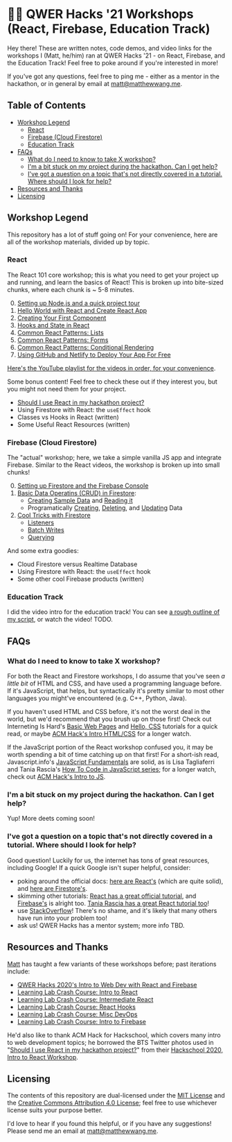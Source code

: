 # 🏳️‍🌈 QWER Hacks '21 Workshops (React, Firebase, Education Track)

Hey there! These are written notes, code demos, and video links for the workshops I (Matt, he/him) ran at QWER Hacks '21 - on React, Firebase, and the Education Track! Feel free to poke around if you're interested in more!

If you've got any questions, feel free to ping me - either as a mentor in the hackathon, or in general by email at [matt@matthewwang.me](mailto:matt@matthewwang.me).

## Table of Contents

* [Workshop Legend](#workshop-legend)
  * [React](#react)
  * [Firebase (Cloud Firestore)](#firebase-cloud-firestore)
  * [Education Track](#education-track)
* [FAQs](#faqs)
  * [What do I need to know to take X workshop?](#what-do-i-need-to-know-to-take-x-workshop)
  * [I'm a bit stuck on my project during the hackathon. Can I get help?](#im-a-bit-stuck-on-my-project-during-the-hackathon-can-i-get-help)
  * [I've got a question on a topic that's not directly covered in a tutorial. Where should I look for help?](#ive-got-a-question-on-a-topic-thats-not-directly-covered-in-a-tutorial-where-should-i-look-for-help)
* [Resources and Thanks](#resources-and-thanks)
* [Licensing](#licensing)

## Workshop Legend

This repository has a lot of stuff going on! For your convenience, here are all of the workshop materials, divided up by topic.

### React

The React 101 core workshop; this is what you need to get your project up and running, and learn the basics of React! This is broken up into bite-sized chunks, where each chunk is ~ 5-8 minutes.

0. [Setting up Node.js and a quick project tour](https://github.com/malsf21/qwerhacks-21-workshops/tree/main/react/node-setup-and-tour)
1. [Hello World with React and Create React App](https://github.com/malsf21/qwerhacks-21-workshops/tree/main/react/main-workshop#hello-world-with-react-and-create-react-app)
2. [Creating Your First Component](https://github.com/malsf21/qwerhacks-21-workshops/tree/main/react/main-workshop#creating-your-first-component)
3. [Hooks and State in React](https://github.com/malsf21/qwerhacks-21-workshops/tree/main/react/main-workshop#hooks-and-state-in-react)
4. [Common React Patterns: Lists](https://github.com/malsf21/qwerhacks-21-workshops/tree/main/react/main-workshop#lists)
5. [Common React Patterns: Forms](https://github.com/malsf21/qwerhacks-21-workshops/tree/main/react/main-workshop#forms-and-passing-down-functions)
6. [Common React Patterns: Conditional Rendering](https://github.com/malsf21/qwerhacks-21-workshops/tree/main/react/main-workshop#conditional-rendering)
7. [Using GitHub and Netlify to Deploy Your App For Free](https://github.com/malsf21/qwerhacks-21-workshops/tree/main/react/main-workshop#using-github-and-netlify-to-deploy-your-app-for-free)

[Here's the YouTube playlist for the videos in order, for your convenience](https://www.youtube.com/playlist?list=PLPO7_kXilXFbpznCbpni9fjg7MKU7lyKS).

Some bonus content! Feel free to check these out if they interest you, but you might not need them for your project.

* [Should I use React in my hackathon project?](https://github.com/malsf21/qwerhacks-21-workshops/tree/main/react/should-i-use-react)
* Using Firestore with React: the `useEffect` hook
* Classes vs Hooks in React (written)
* Some Useful React Resources (written)

### Firebase (Cloud Firestore)

The "actual" workshop; here, we take a simple vanilla JS app and integrate Firebase. Similar to the React videos, the workshop is broken up into small chunks!

0. [Setting up Firestore and the Firebase Console](https://github.com/malsf21/qwerhacks-21-workshops/tree/main/firebase/main-workshop#setting-up-firestore-and-the-firebase-console)
1. [Basic Data Operatins (CRUD) in Firestore](https://github.com/malsf21/qwerhacks-21-workshops/tree/main/firebase/main-workshop#basic-data-operations-crud-in-firestore):
    * [Creating Sample Data](https://github.com/malsf21/qwerhacks-21-workshops/tree/main/firebase/main-workshop#creating-sample-data) and [Reading it](https://github.com/malsf21/qwerhacks-21-workshops/tree/main/firebase/main-workshop#basic-read-operations)
    * Programatically [Creating](https://github.com/malsf21/qwerhacks-21-workshops/tree/main/firebase/main-workshop#creating-data-programatically), [Deleting](https://github.com/malsf21/qwerhacks-21-workshops/tree/main/firebase/main-workshop#deleting-data), and [Updating](https://github.com/malsf21/qwerhacks-21-workshops/tree/main/firebase/main-workshop#updating-data) Data
2. [Cool Tricks with Firestore](https://github.com/malsf21/qwerhacks-21-workshops/tree/main/firebase/main-workshop#cool-tricks-with-firestore-listeners-transactions-querying)
    * [Listeners](https://github.com/malsf21/qwerhacks-21-workshops/tree/main/firebase/main-workshop#listeners)
    * [Batch Writes](https://github.com/malsf21/qwerhacks-21-workshops/tree/main/firebase/main-workshop#batch-writes)
    * [Querying](https://github.com/malsf21/qwerhacks-21-workshops/tree/main/firebase/main-workshop#querying)

And some extra goodies:

* Cloud Firestore versus Realtime Database
* Using Firestore with React: the `useEffect` hook
* Some other cool Firebase products (written)

### Education Track

I did the video intro for the education track! You can see [a rough outline of my script](https://github.com/malsf21/qwerhacks-21-workshops/tree/main/education-track), or watch the video! TODO.

## FAQs

### What do I need to know to take X workshop?

For both the React and Firestore workshops, I do assume that you've seen *a little bit* of HTML and CSS, and have used a programming language before. If it's JavaScript, that helps, but syntactically it's pretty similar to most other languages you might've encountered (e.g. C++, Python, Java).

If you haven't used HTML and CSS before, it's not the worst deal in the world, but we'd recommend that you brush up on those first! Check out Interneting Is Hard's [Basic Web Pages](https://www.internetingishard.com/html-and-css/basic-web-pages/) and [Hello, CSS](https://www.internetingishard.com/html-and-css/hello-css/) tutorials for a quick read, or maybe [ACM Hack's Intro HTML/CSS](https://www.youtube.com/watch?v=sttIgSTnSg0) for a longer watch.

If the JavaScript portion of the React workshop confused you, it may be worth spending a bit of time catching up on that first! For a short-ish read, Javascript.info's [JavaScript Fundamentals](https://javascript.info/first-steps) are solid, as is Lisa Tagliaferri and Tania Rascia's [How To Code in JavaScript series](https://www.digitalocean.com/community/tutorial_series/how-to-code-in-javascript); for a longer watch, check out [ACM Hack's Intro to JS](https://www.youtube.com/watch?v=Dk9kob-9Wkw).

### I'm a bit stuck on my project during the hackathon. Can I get help?

Yup! More deets coming soon!

### I've got a question on a topic that's not directly covered in a tutorial. Where should I look for help?

Good question! Luckily for us, the internet has tons of great resources, including Google! If a quick Google isn't super helpful, consider:

* poking around the official docs: [here are React's](https://reactjs.org/docs/getting-started.html) (which are quite solid), and [here are Firestore's](https://firebase.google.com/docs/firestore).
* skimming other tutorials: [React has a great official tutorial](https://reactjs.org/tutorial/tutorial.html), and [Firebase's](https://firebase.google.com/docs/web/setup) is alright too. [Tania Rascia has a great React tutorial too](https://www.taniarascia.com/getting-started-with-react/)!
* use [StackOverflow](https://stackoverflow.com/)! There's no shame, and it's likely that many others have run into your problem too!
* ask us! QWER Hacks has a mentor system; more info TBD.

## Resources and Thanks

[Matt](https://matthewwang.me) has taught a few variants of these workshops before; past iterations include:

* [QWER Hacks 2020's Intro to Web Dev with React and Firebase](https://github.com/malsf21/qwerhacks-web-dev-workshop)
* [Learning Lab Crash Course: Intro to React](https://github.com/uclaacm/learning-lab-crash-course-su20/tree/master/07-intro-react)
* [Learning Lab Crash Course: Intermediate React](https://github.com/uclaacm/learning-lab-crash-course-su20/tree/master/09-intermediate-react-1)
* [Learning Lab Crash Course: React Hooks](https://github.com/uclaacm/learning-lab-crash-course-su20/tree/master/11-react-hooks)
* [Learning Lab Crash Course: Misc DevOps](https://github.com/uclaacm/learning-lab-crash-course-su20/tree/master/14-misc-devops)
* [Learning Lab Crash Course: Intro to Firebase](https://github.com/uclaacm/learning-lab-crash-course-su20/tree/master/18-firebase)

He'd also like to thank ACM Hack for Hackschool, which covers many intro to web development topics; he borrowed the BTS Twitter photos used in "[Should I use React in my hackathon project?](https://github.com/malsf21/qwerhacks-21-workshops/tree/main/react/should-i-use-react)" from their [Hackschool 2020, Intro to React Workshop](https://github.com/uclaacm/hackschool-f20/tree/main/session-7-intro-react).

## Licensing

The contents of this repository are dual-licensed under the [MIT License](https://github.com/malsf21/qwerhacks-21-workshops/blob/main/LICENSE) and the [Creative Commons Attribution 4.0 License](https://creativecommons.org/licenses/by/4.0/); feel free to use whichever license suits your purpose better.

I'd love to hear if you found this helpful, or if you have any suggestions! Please send me an email at [matt@matthewwang.me](mailto:matt@matthewwang.me).
